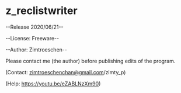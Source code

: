 # z_reclistwriter

--Release 2020/06/21--

--License: Freeware--

--Author: Zimtroeschen--

Please contact me (the author) before publishing edits of the program.

(Contact: zimtroeschenchan@gmail.com/zimty_p)

(Help: https://youtu.be/eZABLNzXm90)
